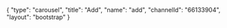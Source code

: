 {
    "type": "carousel",
    "title": "Add",
    "name": "add",
    "channelId": "66133904",
    "layout": "bootstrap"
}